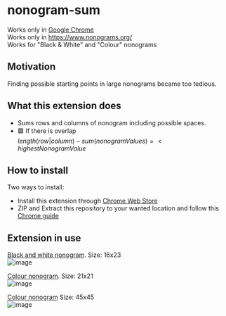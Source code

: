 # nonogram-sum
Works only in [Google Chrome](https://www.google.com/chrome/)  
Works only in https://www.nonograms.org/  
Works for "Black & White" and "Colour" nonograms

## Motivation
Finding possible starting points in large nonograms became too tedious.

## What this extension does
-  Sums rows and columns of nonogram including possible spaces.  
-  🟩 If there is overlap  
$length(row|column) - sum(nonogramValues) =< highestNonogramValue$  

## How to install
Two ways to install:  
- Install this extension through [Chrome Web Store](https://chrome.google.com/webstore/detail/nonogram-sum/abbiamngfddbchblmmjkanlgaepkkkde)  
- ZIP and Extract this repository to your wanted location and follow this [Chrome guide](https://developer.chrome.com/docs/extensions/mv3/faq/#faq-dev-01)  

## Extension in use

[Black and white nonogram](https://www.nonograms.org/nonograms/i/61891). Size: 16x23  
![image](https://user-images.githubusercontent.com/121687854/212066140-e999d102-ce35-42f6-83b0-cfac959b1e46.png)  

[Colour nonogram](https://www.nonograms.org/nonograms2/i/61893). Size: 21x21  
![image](https://user-images.githubusercontent.com/121687854/212065742-989ad0d4-dde4-49dd-be0b-fd05d9e822f4.png)  

[Colour nonogram](https://www.nonograms.org/nonograms2/i/61848) Size: 45x45  
![image](https://user-images.githubusercontent.com/121687854/212067137-0a6d9d93-7829-454f-96cb-466cdc1bea32.png)
